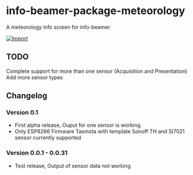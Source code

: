 # info-beamer-package-meteorology
A meteorology info screen for info-beamer

[![Import](https://cdn.infobeamer.com/s/img/import.png)](https://info-beamer.com/use?url=https://github.com/JHSawatzki/info-beamer-package-meteorology)

## TODO
Complete support for more than one sensor (Acquisition and Presentation)
Add more sensor types

## Changelog

### Version 0.1

 * First alpha release, Ouput for one sensor is working.
 * Only ESP8266 Firmware Tasmota with template Sonoff TH and SI7021 sensor currently supported


### Version 0.0.1 - 0.0.31

 * Test release, Output of sensor data not working

